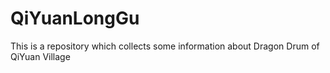 # QiYuanLongGu
This is a repository which collects some information about Dragon Drum of QiYuan Village
